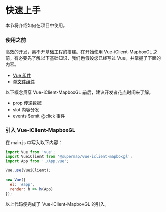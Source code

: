 # 快速上手

本节将介绍如何在项目中使用。

### 使用之前

高效的开发，离不开基础工程的搭建。在开始使用 Vue-iClient-MapboxGL 之前，有必要先了解以下基础知识，我们也假设您已经写过 Vue，并掌握了下面的内容。

  - [Vue 组件](https://cn.vuejs.org/v2/guide/components.html)
  - [单文件组件](https://cn.vuejs.org/v2/guide/single-file-components.html)

以下概念贯穿 Vue-iClient-MapboxGL 前后，建议开发者花点时间来了解。

  - prop 传递数据
  - slot 内容分发
  - events $emit @click 事件

### 引入 Vue-iClient-MapboxGL

在 main.js 中写入以下内容：

```js
import Vue from 'vue';
import VueiClient from '@supermap/vue-iclient-mapboxgl';
import App from './App.vue';

Vue.use(VueiClient);

new Vue({
  el: '#app',
  render: h => h(App)
});
```

以上代码便完成了 Vue-iClient-MapboxGL 的引入。
